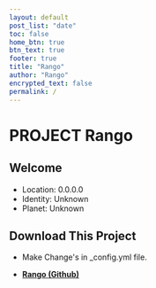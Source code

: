 ```yaml
---
layout: default
post_list: "date"
toc: false
home_btn: true
btn_text: true
footer: true
title: "Rango"
author: "Rango"
encrypted_text: false
permalink: /
---
```


# PROJECT Rango

##  Welcome
* Location: 0.0.0.0
* Identity: Unknown
* Planet: Unknown
## Download This Project
* Make Change's in _config.yml file.

*  [**Rango (Github)**](https://github.com/hemanthtech/rango)